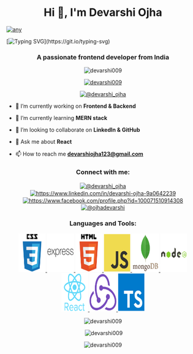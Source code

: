 <h1 align="center">Hi 👋, I'm Devarshi Ojha</h1>
<a target="_blank" rel="noopener noreferrer nofollow" href="https://camo.githubusercontent.com/efe028a1acecb148345817f09b7aa02ccb73f1335baf7ece530f6be85d4bfa1e/68747470733a2f2f692e70696e696d672e636f6d2f6f726967696e616c732f32662f66342f32382f32666634323830303666336164653566313062656163363933373230363261622e676966">
 <img src="https://camo.githubusercontent.com/efe028a1acecb148345817f09b7aa02ccb73f1335baf7ece530f6be85d4bfa1e/68747470733a2f2f692e70696e696d672e636f6d2f6f726967696e616c732f32662f66342f32382f32666634323830303666336164653566313062656163363933373230363261622e676966" alt="any" width="100%" height="350" style="max-width :100%"/>
</a>

[![Typing SVG](https://readme-typing-svg.demolab.com?font=Fira+Code&weight=600&pause=1000&width=435&lines=hi+!+My+self+Devarshi+Ojha;I+am+Full+Stack+web+Developer+...;interested+in+coding....;curious+to+learn+new+things+anytime+!)](https://git.io/typing-svg)
<h3 align="center">A passionate frontend developer from India</h3>

<p align="center" > <img src="https://komarev.com/ghpvc/?username=devarshi009&label=Profile%20views&color=0e75b6&style=flat" alt="devarshi009" /> </p>

<p align="center"> <a href="https://github.com/ryo-ma/github-profile-trophy"><img src="https://github-profile-trophy.vercel.app/?username=devarshi009" alt="devarshi009" /></a> </p>

<p align="center"> <a href="https://twitter.com/@devarshi_ojha" target="blank"><img src="https://img.shields.io/twitter/follow/@devarshi_ojha?logo=twitter&style=for-the-badge" alt="@devarshi_ojha" /></a> </p>

- 🔭 I’m currently working on **Frontend & Backend**

- 🌱 I’m currently learning **MERN stack**

- 👯 I’m looking to collaborate on **LinkedIn & GitHub**

- 💬 Ask me about **React**

- 📫 How to reach me **devarshiojha123@gmail.com**

<h3 align="center">Connect with me:</h3>
<p align="center">
<a href="https://twitter.com/@devarshi_ojha" target="blank"><img align="center" src="https://raw.githubusercontent.com/rahuldkjain/github-profile-readme-generator/master/src/images/icons/Social/twitter.svg" alt="@devarshi_ojha" height="30" width="40" /></a>
<a href="https://linkedin.com/in/https://www.linkedin.com/in/devarshi-ojha-9a0642239" target="blank"><img align="center" src="https://raw.githubusercontent.com/rahuldkjain/github-profile-readme-generator/master/src/images/icons/Social/linked-in-alt.svg" alt="https://www.linkedin.com/in/devarshi-ojha-9a0642239" height="30" width="40" /></a>
<a href="https://fb.com/https://www.facebook.com/profile.php?id=100071510914308" target="blank"><img align="center" src="https://raw.githubusercontent.com/rahuldkjain/github-profile-readme-generator/master/src/images/icons/Social/facebook.svg" alt="https://www.facebook.com/profile.php?id=100071510914308" height="30" width="40" /></a>
<a href="https://instagram.com/@ojhadevarshi" target="blank"><img align="center" src="https://raw.githubusercontent.com/rahuldkjain/github-profile-readme-generator/master/src/images/icons/Social/instagram.svg" alt="@ojhadevarshi" height="30" width="40" /></a>
</p>

<h3 align="center" display=”flex” gap=”20”>Languages and Tools:</h3>
<p align="center"> <a href="https://www.w3schools.com/css/" target="_blank" rel="noreferrer" > <img src="https://raw.githubusercontent.com/devicons/devicon/master/icons/css3/css3-original-wordmark.svg" alt="css3" width="70" height="100"/> </a> <a href="https://expressjs.com" target="_blank" rel="noreferrer"> <img src="https://raw.githubusercontent.com/devicons/devicon/master/icons/express/express-original-wordmark.svg" alt="express" width="70" height="100"/> </a> <a href="https://www.w3.org/html/" target="_blank" rel="noreferrer"> <img src="https://raw.githubusercontent.com/devicons/devicon/master/icons/html5/html5-original-wordmark.svg" alt="html5" width="70" height="100"/> </a> <a href="https://developer.mozilla.org/en-US/docs/Web/JavaScript" target="_blank" rel="noreferrer"> <img src="https://raw.githubusercontent.com/devicons/devicon/master/icons/javascript/javascript-original.svg" alt="javascript" width="70" height="100"/> </a> <a href="https://www.mongodb.com/" target="_blank" rel="noreferrer"> <img src="https://raw.githubusercontent.com/devicons/devicon/master/icons/mongodb/mongodb-original-wordmark.svg" alt="mongodb" width="70" height="100"/> </a> <a href="https://nodejs.org" target="_blank" rel="noreferrer"> <img src="https://raw.githubusercontent.com/devicons/devicon/master/icons/nodejs/nodejs-original-wordmark.svg" alt="nodejs" width="70" height="100"/> </a> <a href="https://reactjs.org/" target="_blank" rel="noreferrer"> <img src="https://raw.githubusercontent.com/devicons/devicon/master/icons/react/react-original-wordmark.svg" alt="react" width="70" height="100"/> </a> <a href="https://redux.js.org" target="_blank" rel="noreferrer"> 
<img src="https://raw.githubusercontent.com/devicons/devicon/master/icons/redux/redux-original.svg" alt="redux" width="70" height="100"/> </a> <a href="https://www.typescriptlang.org/" target="_blank" rel="noreferrer"> <img src="https://raw.githubusercontent.com/devicons/devicon/master/icons/typescript/typescript-original.svg" alt="typescript" width="70" height="100"/> </a> </p>

<p align="center"><img  src="https://github-readme-stats.vercel.app/api/top-langs?username=devarshi009&show_icons=true&locale=en&layout=compact" alt="devarshi009" /></p>

<p align="center">&nbsp;<img  src="https://github-readme-stats.vercel.app/api?username=devarshi009&show_icons=true&locale=en" alt="devarshi009" /></p>

<p  align="center" ><img src="https://github-readme-streak-stats.herokuapp.com/?user=devarshi009&" alt="devarshi009" /></p>
